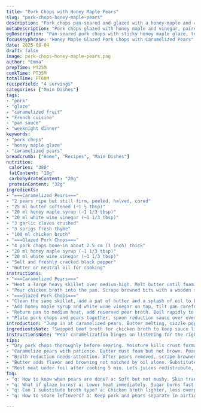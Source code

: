 ```yaml
---
title: "Pork Chops with Honey Maple Pears"
slug: "pork-chops-honey-maple-pears"
description: "Pork chops pan-seared and glazed with a honey-maple and cider vinegar mix, paired with pears caramelized in butter, honey maple syrup, fresh thyme, and a splash of white wine. Swap beef broth for chicken to lighten. A balance of sweet acidity with savory pork, finished with a reduced syrupy pan sauce. Rustic, bold flavors, easy to track by sight and smell rather than clock. Pears tender but intact, pork with a golden crust and sticky glaze."
metaDescription: "Pork chops glazed with honey maple and vinegar, paired with pears caramelized in butter and fresh thyme, balanced sweet acidity with savory pork crust."
ogDescription: "Pan-seared pork chops with sticky honey maple glaze, tender caramelized pears, thyme hints, and a reduced broth sauce. Rustic, bold, visual cues key."
focusKeyphrase: "Honey Maple Glazed Pork Chops with Caramelized Pears"
date: 2025-08-04
draft: false
image: pork-chops-honey-maple-pears.png
author: "Emma"
prepTime: PT25M
cookTime: PT35M
totalTime: PT60M
recipeYield: "4 servings"
categories: ["Main Dishes"]
tags:
- "pork"
- "glaze"
- "caramelized fruit"
- "French cuisine"
- "pan sauce"
- "weeknight dinner"
keywords:
- "pork chops"
- "honey maple glaze"
- "caramelized pears"
breadcrumb: ["Home", "Recipes", "Main Dishes"]
nutrition: 
 calories: "380"
 fatContent: "18g"
 carbohydrateContent: "20g"
 proteinContent: "32g"
ingredients:
- "===Caramelized Pears==="
- "2 pears ripe but still firm, peeled, halved, cored"
- "25 ml butter softened (~1 ½ tbsp)"
- "20 ml honey maple syrup (~1 1/3 tbsp)"
- "20 ml white wine vinegar (~1 1/3 tbsp)"
- "3 garlic cloves crushed"
- "3 sprigs fresh thyme"
- "100 ml chicken broth"
- "===Glazed Pork Chops==="
- "4 pork chops bone-in about 2.5 cm (1 inch) thick"
- "20 ml honey maple syrup (~1 1/3 tbsp)"
- "20 ml white wine vinegar (~1 1/3 tbsp)"
- "Salt and freshly cracked black pepper"
- "Butter or neutral oil for cooking"
instructions:
- "===Caramelized Pears==="
- "Heat a large heavy skillet over medium-high. Melt butter until foaming but not brown. Lay pears cut side down listening for the sizzle and watch the edges start crisping and coloring – that caramel smell should peek through around 3 min. Flip gently once golden, add honey maple syrup, white wine vinegar, garlic, and thyme. The garlic should smell sweet not burned, so toss or bury it early if needed. Roast pears total 8-10 minutes turning them occasionally till just fork-tender, skin should hold but be softly translucent. Remove pears carefully, set aside warm without garlic and thyme."
- "Pour chicken broth into the pan. Scrape browned bits with a wooden spoon. Simmer briskly reducing 2-3 minutes until slightly syrupy coating consistency. Remove broth reduction from heat, set aside."
- "===Glazed Pork Chops==="
- "Clean the same skillet, add a pat of butter and a splash of oil to keep it from burning. Bring heat to medium-high. Pat chops dry with paper towels (don’t skip this or they’ll steam). Season generously with salt and pepper. Lay chops away from you to avoid splatter. Should hear a firm sizzle. Cook undisturbed about 6 minutes or until a deep golden crust forms, edges show slight browning. Flip, same for the other side. Lower heat if butter blacks too fast."
- "Add honey maple syrup and white wine vinegar on top, tilt pan carefully, spoon glaze repeatedly over chops while cooking another 2-3 minutes. Glaze should thicken, become sticky but not burn. Cooking this way lets the sugar caramelize without bitterness. Test doneness by slight springiness to touch or using an instant-read thermometer (about 63°C, 145°F). Rest for 5 min under tented foil."
- "Return pan to medium heat, add reserved pear broth. Boil rapidly to reduce again until nappe-like coating that clings when spoon lifted (about 4-5 min). Watch carefully to avoid burning. Should smell sweet acid tang with a whisper of thyme."
- "Plate pork chops and pears together, spoon reduction sauce over everything generously. Serve with mashed potatoes or a robust green, maybe grilled asparagus or garlicky kale. The acidity brightens, balance fat, and sweetness ties flavors together."
introduction: "Jump in at caramelized pears. Butter melting, sizzle pops. Smell sharp sweet, mix of garlic through gentle roasting. Pears firm enough to hold up but tenderizing—golden edges tell when right. Watch closely, don’t rush. Sauce reduction start thickening, bubbles slow, almost clinging. The chops—dry those bad boys first. Moisture kills crust. Hot pan, sizzle deep, time matters more than stopwatch. Flip once when golden. Glaze with honey-maple and vinegar, the mixture thickens fast, coats each bite. Rest meat, let juices redistribute. Sauce bubbles back in pan, syrupy and fruity from broth, thyme, and garlic hints. Serve warm, a messy but rewarding plate."
ingredientsNote: "Swapped beef broth for chicken broth to keep sauce lighter, adds subtle flavor without overpowering pears or pork. White wine vinegar replaced cider vinegar for slightly different acidity – it's brighter, less fruity but sharper. Honey maple quantities slightly reduced to prevent overly sweet glaze—balance is key. Pears firm, ripened but not mushy, a must. Butter can be replaced partly or fully by olive oil if dairy sensitivity arises, but butter contributes flavor and browning that oil alone won’t match. Garlic can be crushed or finely sliced depending on how intense you want that background note. Fresh thyme swaps nicely for rosemary here—thyme is less aggressive, suits pears well. Don’t skip drying chops thoroughly; moisture ruins sear every time."
instructionsNote: "Pear caramelization hinges on listening for the right sizzle, watching for golden edges, and smelling that deep sweet aroma shifting from raw to roasted. Turn pears gently; too often they fall apart. Garlic adds sweetness if not burnt—remove early or from heat to avoid bitterness. Broth reduction isn’t about timing only but texture: swirl pan, see if sauce coats spoon or runs quickly. Pork chops need heat control: too hot burns sugar; too low turns chops bland and grey. Glaze by spooning pan juices repeatedly creates that sticky surface. Rest pork to keep juices; serve immediately to keep pears warm and texture intact. Sauce finish should be syrupy, spoon it thickly. Avoid over-reducing or it will taste bitter and sticky solid. Practice feeling pork firmness and look for deep mahogany crust. Avoid crowded pan; cook in batches if needed for even browning."
tips:
- "Dry pork chops thoroughly before searing. Moisture kills crust formation; pat well with paper towels. Heat pan medium-high but watch butter carefully – it foams, don’t let it burn. Listen for steady sizzle, not popping. Flip once when deep golden edges appear. Glaze thickens fast; spoon repeatedly while cooking glaze 2-3 min max. Watch heat; too hot burns sugar quick, too low loses crust color."
- "Caramelize pears with patience. Butter must foam but not brown. Pears lay cut side down until edge crisps, listen closely to sizzle shift. Flip once golden, add syrup, vinegar, garlic, thyme quickly. Garlic should smell sweet, not bitter or burnt – toss or bury early to avoid harsh flavor. Pears cook 8-10 min, turning gently. Texture tender but skin holds. Remove garlic and thyme before serving."
- "Broth reduction needs attention. After pears removed, scrape browned bits to unlock flavor. Simmer briskly 2-3 min till syrupy but not thick glue. For final sauce, add pear broth back, boil 4-5 min till nappe consistency. Watch closely or sauce burns bitter and sticky. Stir or swirl but no scraping pan too hard to keep glaze integrity. Temperature control critical to keep brightness and avoid overly thick sticky mess."
- "Butter adds flavor and browning not matched by oil alone. Substitute olive oil if dairy sensitive but expect less crust flavor. Garlic form matters; crushed is more aromatic but sliced gives subtle background. Thyme is milder than rosemary, fits pears well. White wine vinegar chosen over cider for sharp acidity that balances sweet maple without overpowering. Small tweaks impact balance, test with small batches initially."
- "Rest meat under foil after cooking 5 min. Lets juices redistribute, avoids dry pork. Meanwhile, reduce broth again to concentrate flavor, thicken glaze. Serve chops and pears warm. Pears lose texture quickly if cold – keep warm gently. Sauce spooned thick over everything adds moisture and ties contrasting sweet, sour, savory elements without separate condiment. Avoid overcrowded pan; cook in batches if needed for even browning."
faq:
- "q: How to know when pears are done? a: Soft but not mushy. Skin translucent but holding shape. Listen for sizzle changes, edges golden crisp. Fork test, tender but not falling apart. Garlic aroma sweet not burnt signals right time. Timing varies by pear ripeness."
- "q: What if glaze burns? a: Lower heat immediately. Sugar burns fast once over 180°C. Spoon quickly so glaze coats but doesn’t blacken. Use neutral oil with butter for higher burn temp. If burnt, start fresh glaze. Don’t stir too vigorously to avoid grainy texture."
- "q: Can I substitute broth type? a: Chicken broth lighter, less overpowering than beef. Vegetable broth works but might mute pork flavor. Water with bouillon possible but less depth. Avoid broth with strong seasoning to keep sauce balanced. Always adjust reduction time if liquid differs in salt or body."
- "q: How to store leftovers? a: Keep pork and pears separate in airtight containers. Refrigerate within two hours. Warm gently in pan with a splash broth or water to avoid drying. Sauce reduces and thickens further if reheated too long, add water to thin. Consume within 2 days for best texture; pears soften over time."

---
```

